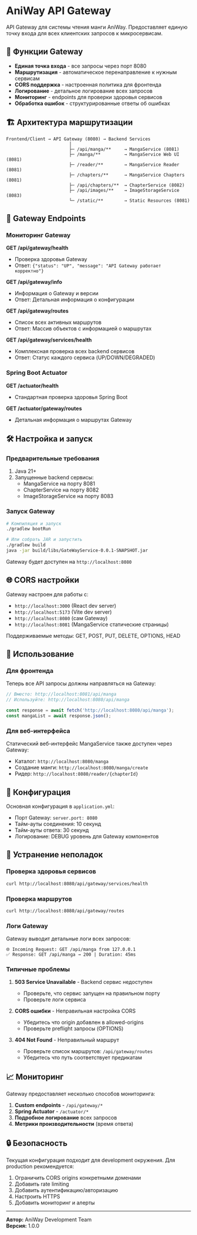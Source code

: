 # AniWay API Gateway

API Gateway для системы чтения манги AniWay. Предоставляет единую точку входа для всех клиентских запросов к микросервисам.

## 🚀 Функции Gateway

- **Единая точка входа** - все запросы через порт 8080
- **Маршрутизация** - автоматическое перенаправление к нужным сервисам
- **CORS поддержка** - настроенная политика для фронтенда
- **Логирование** - детальное логирование всех запросов
- **Мониторинг** - endpoints для проверки здоровья сервисов
- **Обработка ошибок** - структурированные ответы об ошибках

## 🏗️ Архитектура маршрутизации

```
Frontend/Client → API Gateway (8080) → Backend Services
                        │
                        ├─ /api/manga/**     → MangaService (8081)
                        ├─ /manga/**         → MangaService Web UI (8081)
                        ├─ /reader/**        → MangaService Reader (8081)
                        ├─ /chapters/**      → MangaService Chapters (8081)
                        ├─ /api/chapters/**  → ChapterService (8082)
                        ├─ /api/images/**    → ImageStorageService (8083)
                        └─ /static/**        → Static Resources (8081)
```

## 📡 Gateway Endpoints

### Мониторинг Gateway

**GET /api/gateway/health**
- Проверка здоровья Gateway
- Ответ: `{"status": "UP", "message": "API Gateway работает корректно"}`

**GET /api/gateway/info**
- Информация о Gateway и версии
- Ответ: Детальная информация о конфигурации

**GET /api/gateway/routes** 
- Список всех активных маршрутов
- Ответ: Массив объектов с информацией о маршрутах

**GET /api/gateway/services/health**
- Комплексная проверка всех backend сервисов
- Ответ: Статус каждого сервиса (UP/DOWN/DEGRADED)

### Spring Boot Actuator

**GET /actuator/health**
- Стандартная проверка здоровья Spring Boot

**GET /actuator/gateway/routes**
- Детальная информация о маршрутах Gateway

## 🛠️ Настройка и запуск

### Предварительные требования

1. Java 21+
2. Запущенные backend сервисы:
   - MangaService на порту 8081
   - ChapterService на порту 8082  
   - ImageStorageService на порту 8083

### Запуск Gateway

```bash
# Компиляция и запуск
./gradlew bootRun

# Или собрать JAR и запустить
./gradlew build
java -jar build/libs/GateWayService-0.0.1-SNAPSHOT.jar
```

Gateway будет доступен на `http://localhost:8080`

## 🌐 CORS настройки

Gateway настроен для работы с:
- `http://localhost:3000` (React dev server)
- `http://localhost:5173` (Vite dev server)
- `http://localhost:8080` (сам Gateway)
- `http://localhost:8081` (MangaService статические страницы)

Поддерживаемые методы: GET, POST, PUT, DELETE, OPTIONS, HEAD

## 📝 Использование

### Для фронтенда

Теперь все API запросы должны направляться на Gateway:

```javascript
// Вместо: http://localhost:8081/api/manga
// Используйте: http://localhost:8080/api/manga

const response = await fetch('http://localhost:8080/api/manga');
const mangaList = await response.json();
```

### Для веб-интерфейса

Статический веб-интерфейс MangaService также доступен через Gateway:
- Каталог: `http://localhost:8080/manga`
- Создание манги: `http://localhost:8080/manga/create`
- Ридер: `http://localhost:8080/reader/{chapterId}`

## 🔧 Конфигурация

Основная конфигурация в `application.yml`:

- Порт Gateway: `server.port: 8080`
- Тайм-ауты соединения: 10 секунд
- Тайм-ауты ответа: 30 секунд
- Логирование: DEBUG уровень для Gateway компонентов

## 🚨 Устранение неполадок

### Проверка здоровья сервисов

```bash
curl http://localhost:8080/api/gateway/services/health
```

### Проверка маршрутов

```bash
curl http://localhost:8080/api/gateway/routes
```

### Логи Gateway

Gateway выводит детальные логи всех запросов:
```
🌐 Incoming Request: GET /api/manga from 127.0.0.1
✅ Response: GET /api/manga → 200 | Duration: 45ms
```

### Типичные проблемы

1. **503 Service Unavailable** - Backend сервис недоступен
   - Проверьте, что сервис запущен на правильном порту
   - Проверьте логи сервиса

2. **CORS ошибки** - Неправильная настройка CORS
   - Убедитесь что origin добавлен в allowed-origins
   - Проверьте preflight запросы (OPTIONS)

3. **404 Not Found** - Неправильный маршрут
   - Проверьте список маршрутов: `/api/gateway/routes`
   - Убедитесь что путь соответствует предикатам

## 📈 Мониторинг

Gateway предоставляет несколько способов мониторинга:

1. **Custom endpoints** - `/api/gateway/*`
2. **Spring Actuator** - `/actuator/*` 
3. **Подробное логирование** всех запросов
4. **Метрики производительности** (время ответа)

## 🔒 Безопасность

Текущая конфигурация подходит для development окружения. Для production рекомендуется:

1. Ограничить CORS origins конкретными доменами
2. Добавить rate limiting
3. Добавить аутентификацию/авторизацию
4. Настроить HTTPS
5. Добавить мониторинг и алерты

---

**Автор:** AniWay Development Team  
**Версия:** 1.0.0

